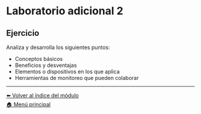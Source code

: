 # Laboratorio adicional 2

## Ejercicio

Analiza y desarrolla los siguientes puntos:

- Conceptos básicos
- Beneficios y desventajas
- Elementos o dispositivos en los que aplica
- Herramientas de monitoreo que pueden colaborar

---

[⬅️ Volver al índice del módulo](../modulo5_pruebas_no_funcionales.md)  
[🏠 Menú principal](../README.md)
